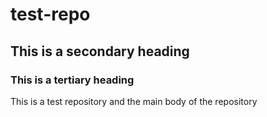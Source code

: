 # test-repo
## This is a secondary heading
### This is a tertiary heading
This is a test repository and the main body of the repository
